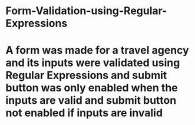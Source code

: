 # Form-Validation-using-Regular-Expressions
<h1>A form was made for a travel agency and its inputs were validated using Regular Expressions and submit button was only enabled when the inputs are valid and submit button not enabled if inputs are invalid</h1>
